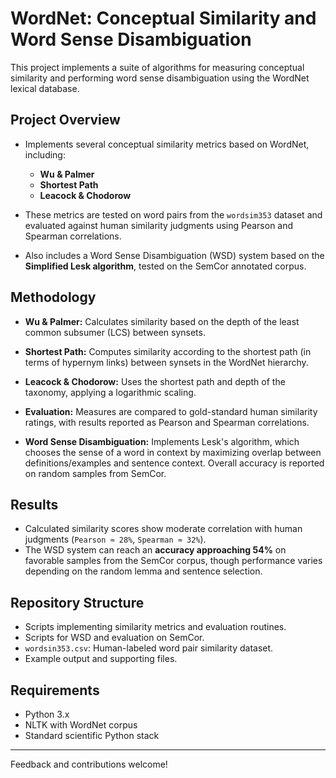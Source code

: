 # WordNet: Conceptual Similarity and Word Sense Disambiguation

This project implements a suite of algorithms for measuring conceptual similarity and performing word sense disambiguation using the WordNet lexical database.

## Project Overview

- Implements several conceptual similarity metrics based on WordNet, including:
    - **Wu & Palmer**
    - **Shortest Path**
    - **Leacock & Chodorow**
- These metrics are tested on word pairs from the `wordsim353` dataset and evaluated against human similarity judgments using Pearson and Spearman correlations.

- Also includes a Word Sense Disambiguation (WSD) system based on the **Simplified Lesk algorithm**, tested on the SemCor annotated corpus.

## Methodology

- **Wu & Palmer:** Calculates similarity based on the depth of the least common subsumer (LCS) between synsets.
- **Shortest Path:** Computes similarity according to the shortest path (in terms of hypernym links) between synsets in the WordNet hierarchy.
- **Leacock & Chodorow:** Uses the shortest path and depth of the taxonomy, applying a logarithmic scaling.
- **Evaluation:** Measures are compared to gold-standard human similarity ratings, with results reported as Pearson and Spearman correlations.

- **Word Sense Disambiguation:** Implements Lesk's algorithm, which chooses the sense of a word in context by maximizing overlap between definitions/examples and sentence context. Overall accuracy is reported on random samples from SemCor.

## Results

- Calculated similarity scores show moderate correlation with human judgments (`Pearson ≈ 28%`, `Spearman ≈ 32%`).
- The WSD system can reach an **accuracy approaching 54%** on favorable samples from the SemCor corpus, though performance varies depending on the random lemma and sentence selection.

## Repository Structure

- Scripts implementing similarity metrics and evaluation routines.
- Scripts for WSD and evaluation on SemCor.
- `wordsin353.csv`: Human-labeled word pair similarity dataset.
- Example output and supporting files.
  
## Requirements

- Python 3.x
- NLTK with WordNet corpus
- Standard scientific Python stack
---

Feedback and contributions welcome!
